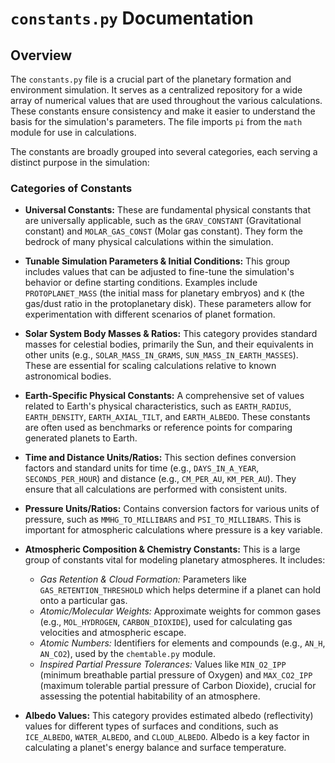 # `constants.py` Documentation

## Overview

The `constants.py` file is a crucial part of the planetary formation and environment simulation. It serves as a centralized repository for a wide array of numerical values that are used throughout the various calculations. These constants ensure consistency and make it easier to understand the basis for the simulation's parameters. The file imports `pi` from the `math` module for use in calculations.

The constants are broadly grouped into several categories, each serving a distinct purpose in the simulation:

### Categories of Constants

*   **Universal Constants:**
    These are fundamental physical constants that are universally applicable, such as the `GRAV_CONSTANT` (Gravitational constant) and `MOLAR_GAS_CONST` (Molar gas constant). They form the bedrock of many physical calculations within the simulation.

*   **Tunable Simulation Parameters & Initial Conditions:**
    This group includes values that can be adjusted to fine-tune the simulation's behavior or define starting conditions. Examples include `PROTOPLANET_MASS` (the initial mass for planetary embryos) and `K` (the gas/dust ratio in the protoplanetary disk). These parameters allow for experimentation with different scenarios of planet formation.

*   **Solar System Body Masses & Ratios:**
    This category provides standard masses for celestial bodies, primarily the Sun, and their equivalents in other units (e.g., `SOLAR_MASS_IN_GRAMS`, `SUN_MASS_IN_EARTH_MASSES`). These are essential for scaling calculations relative to known astronomical bodies.

*   **Earth-Specific Physical Constants:**
    A comprehensive set of values related to Earth's physical characteristics, such as `EARTH_RADIUS`, `EARTH_DENSITY`, `EARTH_AXIAL_TILT`, and `EARTH_ALBEDO`. These constants are often used as benchmarks or reference points for comparing generated planets to Earth.

*   **Time and Distance Units/Ratios:**
    This section defines conversion factors and standard units for time (e.g., `DAYS_IN_A_YEAR`, `SECONDS_PER_HOUR`) and distance (e.g., `CM_PER_AU`, `KM_PER_AU`). They ensure that all calculations are performed with consistent units.

*   **Pressure Units/Ratios:**
    Contains conversion factors for various units of pressure, such as `MMHG_TO_MILLIBARS` and `PSI_TO_MILLIBARS`. This is important for atmospheric calculations where pressure is a key variable.

*   **Atmospheric Composition & Chemistry Constants:**
    This is a large group of constants vital for modeling planetary atmospheres. It includes:
    *   *Gas Retention & Cloud Formation:* Parameters like `GAS_RETENTION_THRESHOLD` which helps determine if a planet can hold onto a particular gas.
    *   *Atomic/Molecular Weights:* Approximate weights for common gases (e.g., `MOL_HYDROGEN`, `CARBON_DIOXIDE`), used for calculating gas velocities and atmospheric escape.
    *   *Atomic Numbers:* Identifiers for elements and compounds (e.g., `AN_H`, `AN_CO2`), used by the `chemtable.py` module.
    *   *Inspired Partial Pressure Tolerances:* Values like `MIN_O2_IPP` (minimum breathable partial pressure of Oxygen) and `MAX_CO2_IPP` (maximum tolerable partial pressure of Carbon Dioxide), crucial for assessing the potential habitability of an atmosphere.

*   **Albedo Values:**
    This category provides estimated albedo (reflectivity) values for different types of surfaces and conditions, such as `ICE_ALBEDO`, `WATER_ALBEDO`, and `CLOUD_ALBEDO`. Albedo is a key factor in calculating a planet's energy balance and surface temperature.
